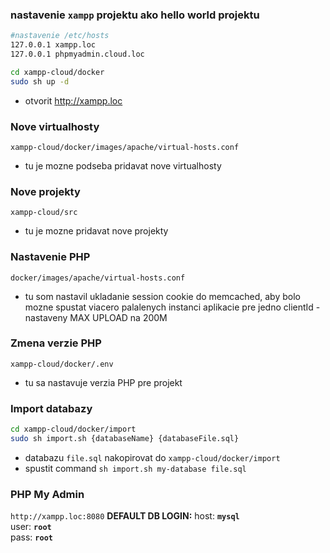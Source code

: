 ### nastavenie `xampp` projektu ako hello world projektu
```sh
#nastavenie /etc/hosts
127.0.0.1 xampp.loc
127.0.0.1 phpmyadmin.cloud.loc
```

```sh
cd xampp-cloud/docker
sudo sh up -d
```
- otvorit http://xampp.loc

### Nove virtualhosty
`xampp-cloud/docker/images/apache/virtual-hosts.conf`
- tu je mozne podseba pridavat nove virtualhosty

### Nove projekty
`xampp-cloud/src`
- tu je mozne pridavat nove projekty

### Nastavenie PHP
`docker/images/apache/virtual-hosts.conf`
- tu som nastavil ukladanie session cookie do memcached, aby bolo mozne spustat viacero palalenych instanci aplikacie pre jedno clientId
-nastaveny MAX UPLOAD na 200M

### Zmena verzie PHP
`xampp-cloud/docker/.env`
- tu sa nastavuje verzia PHP pre projekt

### Import databazy
```sh
cd xampp-cloud/docker/import
sudo sh import.sh {databaseName} {databaseFile.sql}
```
- databazu `file.sql` nakopirovat do `xampp-cloud/docker/import`
- spustit command `sh import.sh my-database file.sql`

### PHP My Admin
`http://xampp.loc:8080`
**DEFAULT DB LOGIN:**
host: **`mysql`**  
user: **`root`**  
pass: **`root`**  
